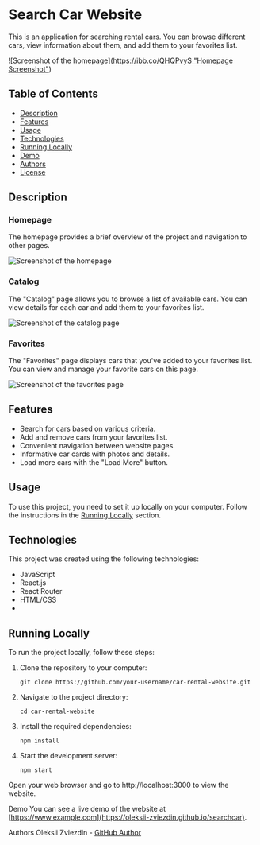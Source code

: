 # Search Car Website

This is an application for searching rental cars. You can browse different cars, view information about them, and add them to your favorites list.

![Screenshot of the homepage]([https://ibb.co/QHQPvyS "Homepage Screenshot"](https://ibb.co/HhkYJjW))


## Table of Contents

- [Description](#Description)
- [Features](#Features)
- [Usage](#Usage)
- [Technologies](#Technologies)
- [Running Locally](#Running-Locally)
- [Demo](#Demo)
- [Authors](#Authors)
- [License](#License)

## Description

### Homepage

The homepage provides a brief overview of the project and navigation to other pages.

![Screenshot of the homepage]([screenshots/home.png](https://ibb.co/QHQPvyS))

### Catalog

The "Catalog" page allows you to browse a list of available cars. You can view details for each car and add them to your favorites list.

![Screenshot of the catalog page]([screenshots/catalog.png](https://ibb.co/3rXF89S))

### Favorites

The "Favorites" page displays cars that you've added to your favorites list. You can view and manage your favorite cars on this page.

![Screenshot of the favorites page]([screenshots/favorites.png](https://ibb.co/HhkYJjW))

## Features

- Search for cars based on various criteria.
- Add and remove cars from your favorites list.
- Convenient navigation between website pages.
- Informative car cards with photos and details.
- Load more cars with the "Load More" button.

## Usage

To use this project, you need to set it up locally on your computer. Follow the instructions in the [Running Locally](#Running-Locally) section.

## Technologies

This project was created using the following technologies:

- JavaScript
- React.js
- React Router
- HTML/CSS
-

## Running Locally

To run the project locally, follow these steps:

1. Clone the repository to your computer:

   ```shell
   git clone https://github.com/your-username/car-rental-website.git

2. Navigate to the project directory:

   ```shell
   cd car-rental-website

2. Install the required dependencies:

   ```shell
   npm install
   
3. Start the development server:

   ```shell
   npm start

Open your web browser and go to http://localhost:3000 to view the website.

Demo
You can see a live demo of the website at [https://www.example.com](https://oleksii-zviezdin.github.io/searchcar).

Authors
Oleksii Zviezdin - <a href="https://github.com/oleksii-zviezdin">GitHub Author</a>
